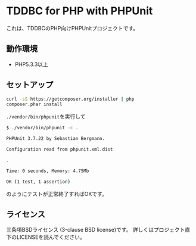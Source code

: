 TDDBC for PHP with PHPUnit
==========================

これは、TDDBCのPHP向けPHPUnitプロジェクトです。

動作環境
--------

* PHP5.3.3以上

セットアップ
------------

```sh
curl -sS https://getcomposer.org/installer | php
composer.phar install
```

`./vendor/bin/phpunit`を実行して

```sh
$ ./vendor/bin/phpunit -c .

PHPUnit 3.7.22 by Sebastian Bergmann.

Configuration read from phpunit.xml.dist

.

Time: 0 seconds, Memory: 4.75Mb

OK (1 test, 1 assertion)
```

のようにテストが正常終了すればOKです。

ライセンス
---------

三条項BSDライセンス (3-clause BSD license)です。
詳しくはプロジェクト直下のLICENSEを読んでください。